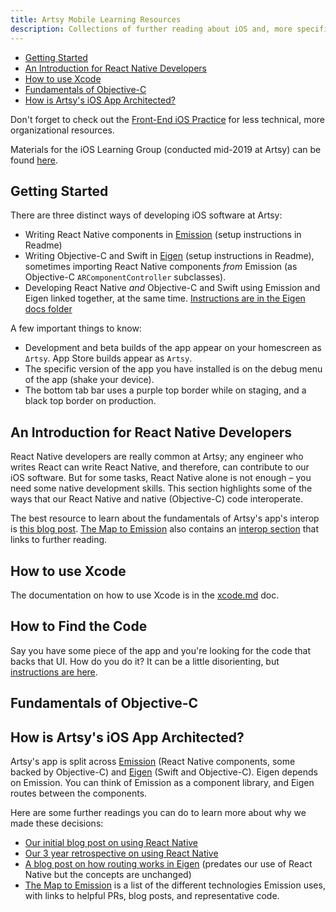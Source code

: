 ```yaml
---
title: Artsy Mobile Learning Resources
description: Collections of further reading about iOS and, more specifically, iOS at Artsy.
---
```


<!-- prettier-ignore-start -->
<!-- START doctoc generated TOC please keep comment here to allow auto update -->
<!-- DON'T EDIT THIS SECTION, INSTEAD RE-RUN doctoc TO UPDATE -->

- [Getting Started](#getting-started)
- [An Introduction for React Native Developers](#an-introduction-for-react-native-developers)
- [How to use Xcode](#how-to-use-xcode)
- [Fundamentals of Objective-C](#fundamentals-of-objective-c)
- [How is Artsy's iOS App Architected?](#how-is-artsys-ios-app-architected)

<!-- prettier-ignore-end -->

Don't forget to check out the [Front-End iOS Practice](../practices/front-end-ios.md) for less technical, more
organizational resources.

Materials for the iOS Learning Group (conducted mid-2019 at Artsy) can be found
[here](./learning-group/README.md).

## Getting Started

There are three distinct ways of developing iOS software at Artsy:

- Writing React Native components in [Emission](https://github.com/artsy/emission) (setup instructions in Readme)
- Writing Objective-C and Swift in [Eigen](https://github.com/artsy/eigen) (setup instructions in Readme),
  sometimes importing React Native components _from_ Emission (as Objective-C `ARComponentController` subclasses).
- Developing React Native _and_ Objective-C and Swift using Emission and Eigen linked together, at the same time.
  [Instructions are in the Eigen docs folder](https://github.com/artsy/eigen/blob/master/docs/using_dev_emission.md)

A few important things to know:

- Development and beta builds of the app appear on your homescreen as `Δrtsy`. App Store builds appear as `Artsy`.
- The specific version of the app you have installed is on the debug menu of the app (shake your device).
- The bottom tab bar uses a purple top border while on staging, and a black top border on production.

## An Introduction for React Native Developers

React Native developers are really common at Artsy; any engineer who writes React can write React Native, and
therefore, can contribute to our iOS software. But for some tasks, React Native alone is not enough – you need some
native development skills. This section highlights some of the ways that our React Native and native (Objective-C)
code interoperate.

The best resource to learn about the fundamentals of Artsy's app's interop is
[this blog post](https://artsy.github.io/blog/2016/08/24/On-Emission/).
[The Map to Emission](https://github.com/artsy/emission/blob/master/docs/map_to_emission.md) also contains an
[interop section](https://github.com/artsy/emission/blob/master/docs/map_to_emission.md#eigen-interop) that links
to further reading.

<!-- TODO: Find some resources on how+why to use Objective-C while developing React Native code. -->

## How to use Xcode

The documentation on how to use Xcode is in the [xcode.md](./xcode.md) doc.

## How to Find the Code

Say you have some piece of the app and you're looking for the code that backs that UI. How do you do it? It can be
a little disorienting, but [instructions are here](./finding-code.md).

## Fundamentals of Objective-C

<!-- TODO: Find some good foundational Objective-C resources -->

## How is Artsy's iOS App Architected?

Artsy's app is split across [Emission](https://github.com/artsy/emission) (React Native components, some backed by
Objective-C) and [Eigen](https://github.com/artsy/eigen) (Swift and Objective-C). Eigen depends on Emission. You
can think of Emission as a component library, and Eigen routes between the components.

Here are some further readings you can do to learn more about why we made these decisions:

- [Our initial blog post on using React Native](https://artsy.github.io/blog/2016/08/15/React-Native-at-Artsy/)
- [Our 3 year retrospective on using React Native](https://artsy.github.io/blog/2019/03/17/three-years-of-react-native/)
- [A blog post on how routing works in Eigen](https://artsy.github.io/blog/2015/08/19/Cocoa-Architecture-Switchboard-Pattern/)
  (predates our use of React Native but the concepts are unchanged)
- [The Map to Emission](https://github.com/artsy/emission/blob/master/docs/map_to_emission.md) is a list of the
  different technologies Emission uses, with links to helpful PRs, blog posts, and representative code.
